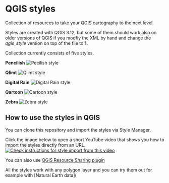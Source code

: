 # QGIS styles
Collection of resources to take your QGIS cartography to the next level.

Styles are created with QGIS 3.12, but some of them should work also on older versions of QGIS if you modfiy the XML by hand and change the *qgis_style* version on top of the file to **1**. 

Collection currently consists of five styles.

**Pencilish**
![Pecilish style](https://github.com/tjukanovt/qgis_styles/blob/master/sample_images/pencilish_fi.png)

**Qlimt**
![Qlimt style](https://github.com/tjukanovt/qgis_styles/blob/master/sample_images/qlimt_world.png)

**Digital Rain**
![Digital Rain style](https://github.com/tjukanovt/qgis_styles/blob/master/sample_images/digital_rain.png)

**Qartoon**
![Qartoon style](https://github.com/tjukanovt/qgis_styles/blob/master/sample_images/qartoon_usa.png)

**Zebra**
![Zebra style](https://github.com/tjukanovt/qgis_styles/blob/master/sample_images/zebra.png)


## How to use the styles in QGIS

You can clone this repository and import the styles via Style Manager.

Click the image below to open a short YouTube video that shows you how to import the styles directly from an URL.
[![Check instructions for style import from this video](http://i3.ytimg.com/vi/zZW97unRBRw/maxresdefault.jpg)](https://www.youtube.com/watch?v=zZW97unRBRw)

You can also use [QGIS Resource Sharing plugin](http://qgis-contribution.github.io/QGIS-ResourceSharing/author/repository-structure.html)

All the styles work with any polygon layer and you can try them out for example with [Natural Earth data](
